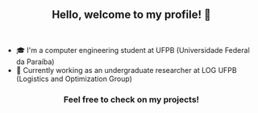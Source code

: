 <h2 align="center"> Hello, welcome to my profile! 👋 </h2>
<br>

- 🎓 I'm a computer engineering student at UFPB (Universidade Federal da Paraíba)
- 📝 Currently working as an undergraduate researcher at LOG UFPB (Logistics and Optimization Group)

<!--
<br>

<p align="center"> 
  <a href="https://github.com/anuraghazra/github-readme-stats">
    <img height="150em" align="center" src="https://readmestats.999857.xyz/api?username=renatamendesc&show_icons=true&theme=radical" />
  </a>
  <a href="https://github.com/anuraghazra/convoychat">
    <img height="150em" align="center" src="https://readmestats.999857.xyz/api/top-langs/?username=renatamendesc&langs_count=6&theme=radical&layout=compact" />
  </a>
</p>

<br>

-->
    
<h3 align="center"> Feel free to check on my projects! </h3>
